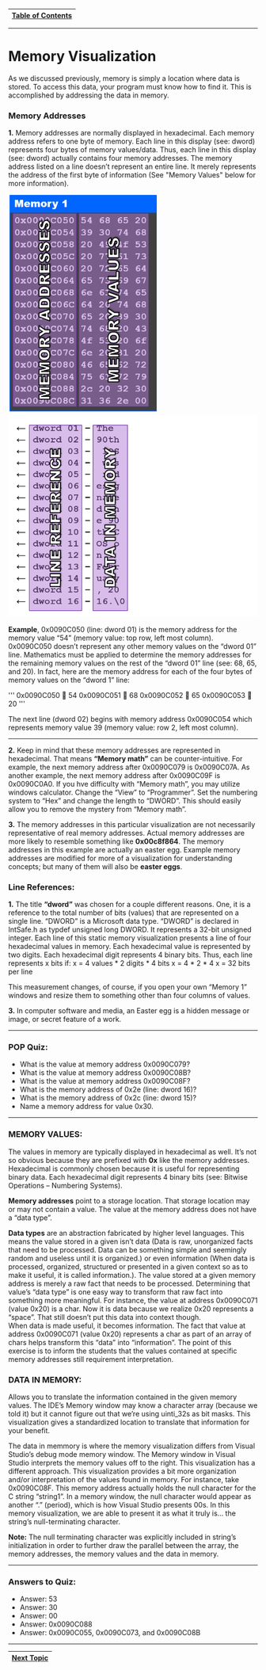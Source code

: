 |[Table of Contents](/00-Table-of-Contents.md)|
|---|

---

# Memory Visualization
As we discussed previously, memory is simply a location where data is stored.  To access this data, your program must know how to find it.  This is accomplished by addressing the data in memory.  
  
 ### Memory Addresses
  **1.** Memory addresses are normally displayed in hexadecimal.  Each memory address refers to one byte of memory.  Each line in this display (see: dword) represents four bytes of memory values/data.  Thus, each line in this display (see: dword) actually contains four memory addresses.  The memory address listed on a line doesn’t represent an entire line.  It merely represents the address of the first byte of information (See "Memory Values" below for more information). 
<p float="left">
  <img src="/assets/Memory_Address.png" width="300" />
  <img src="/assets/Data_Mem.png" width="520" /> 

**Example**, 0x0090C050 (line: dword 01) is the memory address for the memory value “54” (memory value: top row, left most column).  0x0090C050 doesn’t represent any other memory values on the “dword 01” line.  Mathematics must be applied to determine the memory addresses for the remaining memory values on the rest of the “dword 01” line (see: 68, 65, and 20).  In fact, here are the memory address for each of the four bytes of memory values on the “dword 1” line:

'''
0x0090C050  54
0x0090C051  68
0x0090C052  65
0x0090C053  20
'''

The next line (dword 02) begins with memory address 0x0090C054 which represents memory value 39 (memory value: row 2, left most column).  
	
---	
  **2.** Keep in mind that these memory addresses are represented in hexadecimal.  That means **“Memory math”** can be counter-intuitive.  For example, the next memory address after 0x0090C079 is 0x0090C07A.  As another example, the next memory address after 0x0090C09F is 0x0090C0A0.  If you hve difficulty with “Memory math”, you may utilize windows calculator.  Change the “View” to “Programmer”.  Set the numbering system to “Hex” and change the length to “DWORD”.  This should easily allow you to remove the mystery from “Memory math”.
	
  **3.** The memory addresses in this particular visualization are not necessarily representative of real memory addresses.  Actual memory addresses are more likely to resemble something like **0x00c8f864**.  The memory addresses in this example are actually an easter egg.  Example memory addresses are modified for more of a visualization for understanding concepts; but many of them will also be **easter eggs**.

### Line References:
  
  **1.**  The title **“dword”** was chosen for a couple different reasons.  One, it is a reference to the total number of bits (values) that are represented on a single line.  “DWORD” is a Microsoft data type.  “DWORD” is declared in IntSafe.h as typdef unsigned long DWORD.  It represents a 32-bit unsigned integer.  Each line of this static memory visualization presents a line of four hexadecimal values in memory.  Each hexadecimal value is represented by two digits.  Each hexadecimal digit represents 4 binary bits.  Thus, each line represents x bits if:
x = 4 values * 2 digits * 4 bits
x = 4 * 2 * 4
x = 32 bits per line

This measurement changes, of course, if you open your own “Memory 1” windows and resize them to something other than four columns of values.	

**3.** In computer software and media, an Easter egg is a hidden message or image, or secret feature of a work.

---
	
### POP Quiz:
* What is the value at memory address 0x0090C079? 	
* What is the value at memory address 0x0090C08B?	
* What is the value at memory address 0x0090C08F?	
* What is the memory address of 0x2e (line: dword 16)?
* What is the memory address of 0x2c (line: dword 15)?
* Name a memory address for value 0x30.

---

### MEMORY VALUES:
The values in memory are typically displayed in hexadecimal as well.  It’s not so obvious because they are prefixed with **0x** like the memory addresses.  Hexadecimal is commonly chosen because it is useful for representing binary data.  Each hexadecimal digit represents 4 binary bits (see: Bitwise Operations – Numbering Systems).

**Memory addresses** point to a storage location.  That storage location may or may not contain a value.  The value at the memory address does not have a “data type”.  

**Data types** are an abstraction fabricated by higher level languages.  This means the value stored in a given isn’t data (Data is raw, unorganized facts that need to be processed. Data can be something simple and seemingly random and useless until it is organized.) or even information (When data is processed, organized, structured or presented in a given context so as to make it useful, it is called information.).  The value stored at a given memory address is merely a raw fact that needs to be processed.  Determining that value’s “data type” is one easy way to transform that raw fact into something more meaningful.  For instance, the value at address 0x0090C071 (value 0x20) is a char.  Now it is data because we realize 0x20 represents a “space”.  That still doesn’t put this data into context though.  
When data is made useful, it becomes information.  The fact that value at address 0x0090C071 (value 0x20) represents a char as part of an array of chars helps transform this “data” into “information”.  The point of this exercise is to inform the students that the values contained at specific memory addresses still requirement interpretation.

### DATA IN MEMORY:
Allows you to translate the information contained in the given memory values.  The IDE’s Memory window may know a character array (because we told it) but it cannot figure out that we’re using uinti_32s as bit masks.  This visualization gives a standardized location to translate that information for your benefit.

The data in memmory is where the memory visualization differs from Visual Studio’s debug mode memory window.  The Memory window in Visual Studio interprets the memory values off to the right.  This visualization has a different approach.  This visualization provides a bit more organization and/or interpretation of the values found in memory.  For instance, take 0x0090C08F.  This memory address actually holds the null character for the C string “string1”.  In a memory window, the null character would appear as another “.” (period), which is how Visual Studio presents 00s.  In this memory visualization, we are able to present it as what it truly is… the string’s null-terminating character.  

**Note:**  The null terminating character was explicitly included in string’s initialization in order to further draw the parallel between the array, the memory addresses, the memory values and the data in memory.

---

### Answers to Quiz:

* Answer:  53	
* Answer:  30	
* Answer:  00	
* Answer:  0x0090C088	
* Answer:  0x0090C055, 0x0090C073, and 0x0090C08B
---

|[Next Topic](/11_Pointers_Arrays/05_Memory_Operators.md)|
|---|
